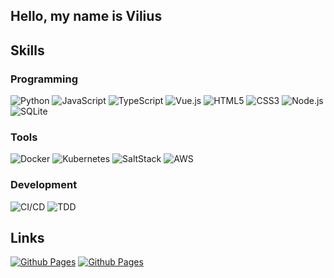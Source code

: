 ## Hello, my name is Vilius

## Skills
### Programming
![Python](https://img.shields.io/badge/Python-3670A0?style=flat&logo=python&logoColor=ffdd54)
![JavaScript](https://shields.io/badge/JavaScript-F7DF1E?logo=JavaScript&logoColor=000&style=flat)
![TypeScript](https://img.shields.io/badge/TypeScript-007ACC?logo=typescript&logoColor=white)
![Vue.js](https://img.shields.io/badge/Vue.js-35495E?style=flat&logo=vuedotjs&logoColor=4FC08D)
![HTML5](https://img.shields.io/badge/HTML-%23E34F26.svg?style=flat&logo=html5&logoColor=white)
![CSS3](https://img.shields.io/badge/CSS-%231572B6.svg?style=flat&logo=css3&logoColor=white)
![Node.js](https://img.shields.io/badge/Node.js-0D121C?style=flat&logo=node.js&logoColor=5FA04E)
![SQLite](https://img.shields.io/badge/SQLite-003B57?style=flat&logo=sqlite&logoColor=66B0E4)

### Tools
![Docker](https://img.shields.io/badge/Docker-2496ED?style=flat&logo=docker&logoColor=fff)
![Kubernetes](https://img.shields.io/badge/Kubernetes-326CE5?style=flat&logo=kubernetes&logoColor=fff)
![SaltStack](https://img.shields.io/badge/SaltStack-57BCAD?style=flat&logo=salt-project&logoColor=fff)
![AWS](https://img.shields.io/badge/AWS-232F3E?style=flat&logo=amazon-web-services&logoColor=EC912D)
![]()

### Development
![CI/CD](https://img.shields.io/badge/CI/CD-193446?style=flat&logoColor=EC912D)
![TDD](https://img.shields.io/badge/TDD-193446?style=flat&logoColor=EC912D)

## Links
[![Github Pages](https://img.shields.io/badge/LinkedIn-0A66C2?style=flat&logo=linkedin&logoColor=fff)](https://www.linkedin.com/in/vilius1/)
[![Github Pages](https://img.shields.io/badge/TryHackMe-1C2538?style=flat&logo=tryhackme&logoColor=C11111)](https://tryhackme.com/p/v11)